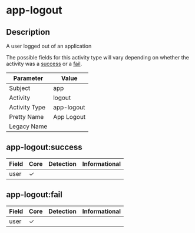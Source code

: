 app-logout
==========

Description
-----------
A user logged out of an application

The possible fields for this activity type will vary depending on whether the activity was a [success](#app-logoutsuccess) or a [fail](#app-logoutfail).

| Parameter     | Value      |
| ------------- | ---------- |
| Subject       | app        |
| Activity      | logout     |
| Activity Type | app-logout |
| Pretty Name   | App Logout |
| Legacy Name   |            |

app-logout:success
------------------

| Field | Core     | Detection | Informational |
| ----- | -------- | --------- | ------------- |
| user  | &#10003; |           |               |

app-logout:fail
---------------

| Field | Core     | Detection | Informational |
| ----- | -------- | --------- | ------------- |
| user  | &#10003; |           |               |